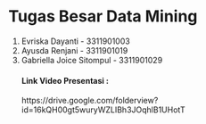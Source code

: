 # Tugas Besar Data Mining
<ol>
  <li>Evriska Dayanti - 3311901003</li>
  <li>Ayusda Renjani - 3311901019</li>
  <li>Gabriella Joice Sitompul - 3311901029</li>
  
 <h4> Link Video Presentasi : </h4>
 <p> https://drive.google.com/folderview?id=16kQH00gt5wuryWZLIBh3JOqhlB1UHotT </p>
 </ol> 
